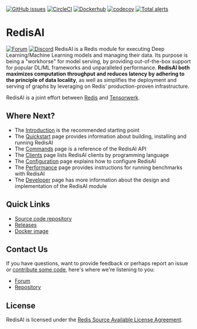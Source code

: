 [![GitHub issues](https://img.shields.io/github/release/RedisAI/RedisAI.svg?sort=semver)](https://github.com/RedisAI/RedisAI/releases/latest)
[![CircleCI](https://circleci.com/gh/RedisAI/RedisAI/tree/master.svg?style=svg)](https://circleci.com/gh/RedisAI/RedisAI/tree/master)
[![Dockerhub](https://img.shields.io/badge/dockerhub-redislabs%2Fredisai-blue)](https://hub.docker.com/r/redislabs/redisai/tags/)
[![codecov](https://codecov.io/gh/RedisAI/RedisAI/branch/master/graph/badge.svg)](https://codecov.io/gh/RedisAI/RedisAI)
[![Total alerts](https://img.shields.io/lgtm/alerts/g/RedisAI/RedisAI.svg?logo=lgtm&logoWidth=18)](https://lgtm.com/projects/g/RedisAI/RedisAI/alerts/)

# RedisAI
[![Forum](https://img.shields.io/badge/Forum-RedisAI-blue)](https://forum.redislabs.com/c/modules/redisai)
[![Discord](https://img.shields.io/discord/697882427875393627?style=flat-square)](https://discord.gg/rTQm7UZ)
RedisAI is a Redis module for executing Deep Learning/Machine Learning models and managing their data. Its purpose is being a "workhorse" for model serving, by providing out-of-the-box support for popular DL/ML frameworks and unparalleled performance. **RedisAI both maximizes computation throughput and reduces latency by adhering to the principle of data locality**, as well as simplifies the deployment and serving of graphs by leveraging on Redis' production-proven infrastructure.

RedisAI is a joint effort between [Redis](https://www.redis.com) and [Tensorwerk](https://tensorwerk.com).

## Where Next?
* The [Introduction](https://oss.redis.com/redisai/intro/) is the recommended starting point
* The [Quickstart](https://oss.redis.com/redisai/quickstart/) page provides information about building, installing and running RedisAI
* The [Commands](https://oss.redis.com/redisai/commands/) page is a reference of the RedisAI API
* The [Clients](https://oss.redis.com/redisai/clients/) page lists RedisAI clients by programming language
* The [Configuration](https://oss.redis.com/redisai/configuration/) page explains how to configure RedisAI
* The [Performance](https://oss.redis.com/redisai/performance/) page provides instructions for running benchmarks with RedisAI 
* The [Developer](https://oss.redis.com/redisai/developer/) page has more information about the design and implementation of the RedisAI module

## Quick Links
* [Source code repository](https://github.com/RedisAI/RedisAI)
* [Releases](https://github.com/RedisAI/RedisAI/releases)
* [Docker image](https://hub.docker.com/r/redislabs/redisai/)

## Contact Us
If you have questions, want to provide feedback or perhaps report an issue or [contribute some code](contrib.md), here's where we're listening to you:

* [Forum](https://forum.redis.com/c/modules/redisai)
* [Repository](https://github.com/RedisAI/RedisAI/issues)

## License
RedisAI is licensed under the [Redis Source Available License Agreement](https://github.com/RedisAI/RedisAI/blob/master/LICENSE).
